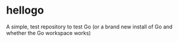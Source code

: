 hellogo
=======

A simple, test repository to test Go (or a brand new install of Go and whether the Go workspace works)
